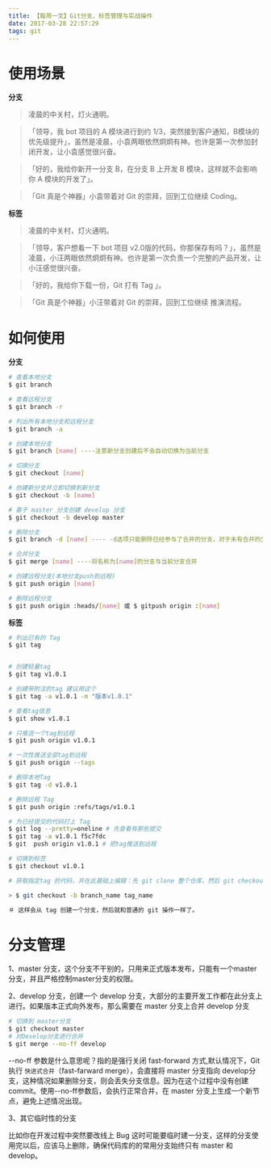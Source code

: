 ```yaml
---
title: 【每周一文】Git分支、标签管理与实战操作
date: 2017-03-28 22:57:29
tags: git
---
```


# 使用场景

**分支**

> 凌晨的中关村，灯火通明。

> 「领导，我 bot 项目的 A 模块进行到约 1/3，突然接到客户通知，B模块的优先级提升」，虽然是凌晨，小袁两眼依然炯炯有神。也许是第一次参加封闭开发，让小袁感觉很兴奋。

> 「好的，我给你新开一分支 B，在分支 B 上开发 B 模块，这样就不会影响你 A 模块的开发了」。

> 「Git 真是个神器」小袁带着对 Git 的崇拜，回到工位继续 Coding。

<!-- more --> 

**标签**

> 凌晨的中关村，灯火通明。

> 「领导，客户想看一下 bot 项目 v2.0版的代码，你那保存有吗？」，虽然是凌晨，小汪两眼依然炯炯有神。也许是第一次负责一个完整的产品开发，让小汪感觉很兴奋。

> 「好的，我给你下载一份，Git 打有 Tag 」。

> 「Git 真是个神器」小汪带着对 Git 的崇拜，回到工位继续 推演流程。

# 如何使用


**分支**

```bash
# 查看本地分支
$ git branch

# 查看远程分支
$ git branch -r

# 列出所有本地分支和远程分支
$ git branch -a

# 创建本地分支
$ git branch [name] ----注意新分支创建后不会自动切换为当前分支

# 切换分支
$ git checkout [name]

# 创建新分支并立即切换到新分支
$ git checkout -b [name]

# 基于 master 分支创建 develop 分支
$ git checkout -b develop master

# 删除分支
$ git branch -d [name] ---- -d选项只能删除已经参与了合并的分支，对于未有合并的分支是无法删除的。如果想强制删除一个分支，可以使用-D选项

# 合并分支
$ git merge [name] ----将名称为[name]的分支与当前分支合并

# 创建远程分支(本地分支push到远程)
$ git push origin [name]

# 删除远程分支
$ git push origin :heads/[name] 或 $ gitpush origin :[name] 


```

**标签**


```bash
# 列出已有的 Tag
$ git tag


# 创建轻量tag
$ git tag v1.0.1 

# 创建带附注的tag 建议用这个
$ git tag -a v1.0.1 -m "版本v1.0.1" 

# 查看tag信息
$ git show v1.0.1

# 只推送一个tag到远程
$ git push origin v1.0.1

# 一次性推送全部tag到远程
$ git push origin --tags

# 删除本地Tag
$ git tag -d v1.0.1

# 删除远程 Tag
$ git push origin :refs/tags/v1.0.1

# 为已经提交的代码打上 Tag
$ git log --pretty=oneline # 先查看有那些提交
$ git tag -a v1.0.1 f5c7fdc
$ git  push origin v1.0.1 # 把tag推送到远程

# 切换到标签
$ git checkout v1.0.1

# 获取指定tag 的代码，并在此基础上编辑：先 git clone 整个仓库，然后 git checkout tag_name 就可以取得 tag 对应的代码了。但是这时候 git 可能会提示你当前处于一个“detached HEAD" 状态，因为 tag 相当于是一个快照，是不能更改它的代码的，如果要在 tag 代码的基础上做修改，你需要一个把这个tag拉到一个分支上：

> $ git checkout -b branch_name tag_name

＃ 这样会从 tag 创建一个分支，然后就和普通的 git 操作一样了。

```

# 分支管理

1、master 分支，这个分支不干别的，只用来正式版本发布，只能有一个master分支，并且严格控制master分支的权限。

2、develop 分支，创建一个 develop 分支，大部分的主要开发工作都在此分支上进行。如果版本正式向外发布，那么需要在 master 分支上合并 develop 分支

```bash
# 切换到 master分支
$ git checkout master
# 对Develop分支进行合并
$ git merge --no-ff develop


```

--no-ff 参数是什么意思呢？指的是强行关闭 fast-forward 方式,默认情况下，Git 执行 `快进式合并`（fast-farward merge），会直接将 master 分支指向 develop分支，这种情况如果删除分支，则会丢失分支信息。因为在这个过程中没有创建commit。使用--no-ff参数后，会执行正常合并，在 master 分支上生成一个新节点，避免上述情况出现。

3、其它临时性的分支

比如你在开发过程中突然要改线上 Bug 这时可能要临时建一分支，这样的分支使用完以后，应该马上删除，确保代码库的的常用分支始终只有 master 和 develop。







